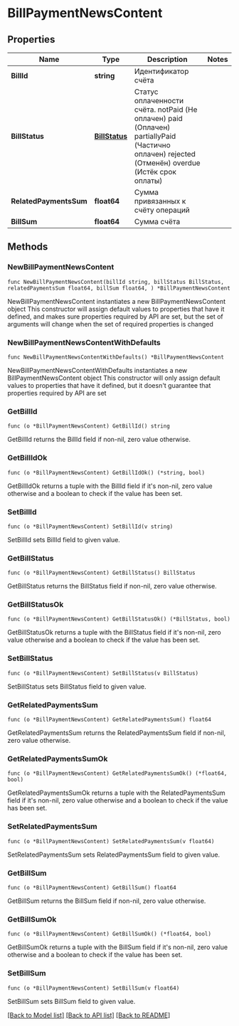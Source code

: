 # BillPaymentNewsContent

## Properties

Name | Type | Description | Notes
------------ | ------------- | ------------- | -------------
**BillId** | **string** | Идентификатор счёта | 
**BillStatus** | [**BillStatus**](BillStatus.md) | Статус оплаченности счёта.  notPaid (Не оплачен)  paid (Оплачен)  partiallyPaid (Частично оплачен)  rejected (Отменён)  overdue (Истёк срок оплаты) | 
**RelatedPaymentsSum** | **float64** | Сумма привязанных к счёту операций | 
**BillSum** | **float64** | Сумма счёта | 

## Methods

### NewBillPaymentNewsContent

`func NewBillPaymentNewsContent(billId string, billStatus BillStatus, relatedPaymentsSum float64, billSum float64, ) *BillPaymentNewsContent`

NewBillPaymentNewsContent instantiates a new BillPaymentNewsContent object
This constructor will assign default values to properties that have it defined,
and makes sure properties required by API are set, but the set of arguments
will change when the set of required properties is changed

### NewBillPaymentNewsContentWithDefaults

`func NewBillPaymentNewsContentWithDefaults() *BillPaymentNewsContent`

NewBillPaymentNewsContentWithDefaults instantiates a new BillPaymentNewsContent object
This constructor will only assign default values to properties that have it defined,
but it doesn't guarantee that properties required by API are set

### GetBillId

`func (o *BillPaymentNewsContent) GetBillId() string`

GetBillId returns the BillId field if non-nil, zero value otherwise.

### GetBillIdOk

`func (o *BillPaymentNewsContent) GetBillIdOk() (*string, bool)`

GetBillIdOk returns a tuple with the BillId field if it's non-nil, zero value otherwise
and a boolean to check if the value has been set.

### SetBillId

`func (o *BillPaymentNewsContent) SetBillId(v string)`

SetBillId sets BillId field to given value.


### GetBillStatus

`func (o *BillPaymentNewsContent) GetBillStatus() BillStatus`

GetBillStatus returns the BillStatus field if non-nil, zero value otherwise.

### GetBillStatusOk

`func (o *BillPaymentNewsContent) GetBillStatusOk() (*BillStatus, bool)`

GetBillStatusOk returns a tuple with the BillStatus field if it's non-nil, zero value otherwise
and a boolean to check if the value has been set.

### SetBillStatus

`func (o *BillPaymentNewsContent) SetBillStatus(v BillStatus)`

SetBillStatus sets BillStatus field to given value.


### GetRelatedPaymentsSum

`func (o *BillPaymentNewsContent) GetRelatedPaymentsSum() float64`

GetRelatedPaymentsSum returns the RelatedPaymentsSum field if non-nil, zero value otherwise.

### GetRelatedPaymentsSumOk

`func (o *BillPaymentNewsContent) GetRelatedPaymentsSumOk() (*float64, bool)`

GetRelatedPaymentsSumOk returns a tuple with the RelatedPaymentsSum field if it's non-nil, zero value otherwise
and a boolean to check if the value has been set.

### SetRelatedPaymentsSum

`func (o *BillPaymentNewsContent) SetRelatedPaymentsSum(v float64)`

SetRelatedPaymentsSum sets RelatedPaymentsSum field to given value.


### GetBillSum

`func (o *BillPaymentNewsContent) GetBillSum() float64`

GetBillSum returns the BillSum field if non-nil, zero value otherwise.

### GetBillSumOk

`func (o *BillPaymentNewsContent) GetBillSumOk() (*float64, bool)`

GetBillSumOk returns a tuple with the BillSum field if it's non-nil, zero value otherwise
and a boolean to check if the value has been set.

### SetBillSum

`func (o *BillPaymentNewsContent) SetBillSum(v float64)`

SetBillSum sets BillSum field to given value.



[[Back to Model list]](../README.md#documentation-for-models) [[Back to API list]](../README.md#documentation-for-api-endpoints) [[Back to README]](../README.md)


